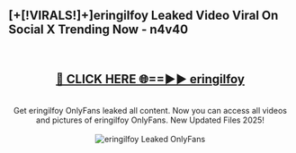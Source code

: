 <h2>[+[!VIRALS!]+]eringilfoy Leaked Video Viral On Social X Trending Now - n4v40</h2>
<br>
<div align="center">
<h2><a href="https://libra.edu.pl?eringilfoy" rel="nofollow">🔴 CLICK HERE 🌐==►► eringilfoy</a></h2>
<br>
Get eringilfoy OnlyFans leaked all content. Now you can access all videos and pictures of eringilfoy OnlyFans. New Updated Files 2025!
<br>
<br>
<a href="https://libra.edu.pl?eringilfoy" rel="nofollow" data-target="animated-image.originalLink"><img src="https://i.ibb.co.com/WyWwxjT/player-gif2.gif" alt="eringilfoy Leaked OnlyFans" style="max-width: 100%; display: inline-block;" data-target="animated-image.originalImage"></a>
</div>
<br>